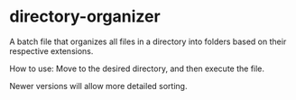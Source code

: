 # directory-organizer
A batch file that organizes all files in a directory into folders based on their respective extensions.

How to use:
Move to the desired directory, and then execute the file.

Newer versions will allow more detailed sorting.